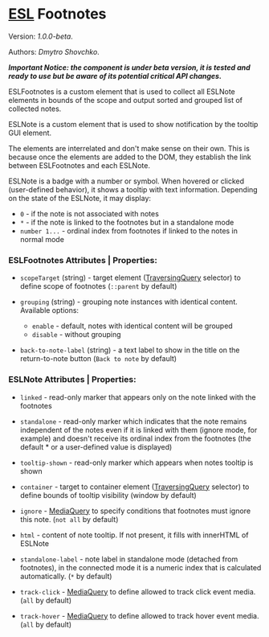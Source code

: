 # [ESL](../../../) Footnotes

Version: *1.0.0-beta*.

Authors: *Dmytro Shovchko*.

***Important Notice: the component is under beta version, it is tested and ready to use but be aware of its potential critical API changes.***

<a name="intro"></a>

ESLFootnotes is a custom element that is used to collect all ESLNote elements in bounds of the scope and output sorted and grouped list of collected notes.

ESLNote is a custom element that is used to show notification by the tooltip GUI element.

The elements are interrelated and don't make sense on their own. This is because once the elements are added to the DOM, they establish the link between ESLFootnotes and each ESLNote.

ESLNote is a badge with a number or symbol. When hovered or clicked (user-defined behavior), it shows a tooltip with text information. Depending on the state of the ESLNote, it may display:
 - `0` - if the note is not associated with notes
 - `*` - if the note is linked to the footnotes but in a standalone mode
 - `number 1...` - ordinal index from footnotes if linked to the notes in normal mode

### ESLFootnotes Attributes | Properties:

- `scopeTarget` (string) - target element ([TraversingQuery](../esl-traversing-query/README.md) selector) to define scope of footnotes (`::parent` by default)

- `grouping` (string) - grouping note instances with identical content. Available options:
  -  `enable` - default, notes with identical content will be grouped
  -  `disable` - without grouping

- `back-to-note-label` (string) - a text label to show in the title on the return-to-note button (`Back to note` by default)


### ESLNote Attributes | Properties:

- `linked` - read-only marker that appears only on the note linked with the footnotes

- `standalone` - read-only marker which indicates that the note remains independent of the notes even if it is linked with them (ignore mode, for example) and doesn't receive its ordinal index from the footnotes (the default * or a user-defined value is displayed)

- `tooltip-shown` - read-only marker which appears when notes tooltip is shown

- `container` - target to container element ([TraversingQuery](../esl-traversing-query/README.md) selector) to define bounds of tooltip visibility (window by default)

- `ignore` - [MediaQuery](../esl-media-query/README.md) to specify conditions that footnotes must ignore this note. (`not all` by default)

- `html` - content of note tooltip. If not present, it fills with innerHTML of ESLNote

- `standalone-label` - note label in standalone mode (detached from footnotes), in the connected mode it is a numeric index that is calculated automatically. (`*` by default)

- `track-click` - [MediaQuery](../esl-media-query/README.md) to define allowed to track click event media. (`all` by default)
  
- `track-hover` - [MediaQuery](../esl-media-query/README.md) to define allowed to track hover event media. (`all` by default)
